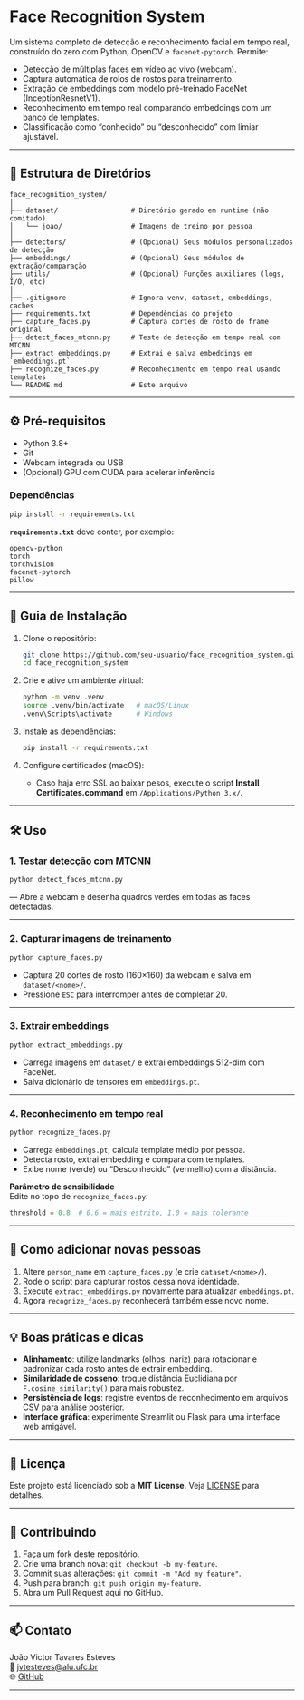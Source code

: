 # Face Recognition System

Um sistema completo de detecção e reconhecimento facial em tempo real, construído do zero com Python, OpenCV e `facenet-pytorch`. Permite:

- Detecção de múltiplas faces em vídeo ao vivo (webcam).
- Captura automática de rolos de rostos para treinamento.
- Extração de embeddings com modelo pré-treinado FaceNet (InceptionResnetV1).
- Reconhecimento em tempo real comparando embeddings com um banco de templates.
- Classificação como “conhecido” ou “desconhecido” com limiar ajustável.

---

## 📁 Estrutura de Diretórios

```
face_recognition_system/
│
├── dataset/                  # Diretório gerado em runtime (não comitado)
│   └── joao/                 # Imagens de treino por pessoa
│
├── detectors/                # (Opcional) Seus módulos personalizados de detecção
├── embeddings/               # (Opcional) Seus módulos de extração/comparação
├── utils/                    # (Opcional) Funções auxiliares (logs, I/O, etc)
│
├── .gitignore                # Ignora venv, dataset, embeddings, caches
├── requirements.txt          # Dependências do projeto
├── capture_faces.py          # Captura cortes de rosto do frame original
├── detect_faces_mtcnn.py     # Teste de detecção em tempo real com MTCNN
├── extract_embeddings.py     # Extrai e salva embeddings em `embeddings.pt`
├── recognize_faces.py        # Reconhecimento em tempo real usando templates
└── README.md                 # Este arquivo
```

---

## ⚙️ Pré-requisitos

- Python 3.8+
- Git
- Webcam integrada ou USB
- (Opcional) GPU com CUDA para acelerar inferência

### Dependências

```bash
pip install -r requirements.txt
```

**`requirements.txt`** deve conter, por exemplo:

```text
opencv-python
torch
torchvision
facenet-pytorch
pillow
```

---

## 🚀 Guia de Instalação

1. Clone o repositório:
   ```bash
   git clone https://github.com/seu-usuario/face_recognition_system.git
   cd face_recognition_system
   ```

2. Crie e ative um ambiente virtual:
   ```bash
   python -m venv .venv
   source .venv/bin/activate   # macOS/Linux
   .venv\Scripts\activate      # Windows
   ```

3. Instale as dependências:
   ```bash
   pip install -r requirements.txt
   ```

4. Configure certificados (macOS):
   - Caso haja erro SSL ao baixar pesos, execute o script **Install Certificates.command** em `/Applications/Python 3.x/`.

---

## 🛠️ Uso

### 1. Testar detecção com MTCNN

```bash
python detect_faces_mtcnn.py
```

— Abre a webcam e desenha quadros verdes em todas as faces detectadas.

---

### 2. Capturar imagens de treinamento

```bash
python capture_faces.py
```

- Captura 20 cortes de rosto (160×160) da webcam e salva em `dataset/<nome>/`.  
- Pressione `ESC` para interromper antes de completar 20.

---

### 3. Extrair embeddings

```bash
python extract_embeddings.py
```

- Carrega imagens em `dataset/` e extrai embeddings 512-dim com FaceNet.  
- Salva dicionário de tensores em `embeddings.pt`.

---

### 4. Reconhecimento em tempo real

```bash
python recognize_faces.py
```

- Carrega `embeddings.pt`, calcula template médio por pessoa.  
- Detecta rosto, extrai embedding e compara com templates.  
- Exibe nome (verde) ou “Desconhecido” (vermelho) com a distância.

**Parâmetro de sensibilidade**  
Edite no topo de `recognize_faces.py`:

```python
threshold = 0.8  # 0.6 = mais estrito, 1.0 = mais tolerante
```

---

## 🔧 Como adicionar novas pessoas

1. Altere `person_name` em `capture_faces.py` (e crie `dataset/<nome>/`).
2. Rode o script para capturar rostos dessa nova identidade.  
3. Execute `extract_embeddings.py` novamente para atualizar `embeddings.pt`.  
4. Agora `recognize_faces.py` reconhecerá também esse novo nome.

---

## 💡 Boas práticas e dicas

- **Alinhamento**: utilize landmarks (olhos, nariz) para rotacionar e padronizar cada rosto antes de extrair embedding.  
- **Similaridade de cosseno**: troque distância Euclidiana por `F.cosine_similarity()` para mais robustez.  
- **Persistência de logs**: registre eventos de reconhecimento em arquivos CSV para análise posterior.  
- **Interface gráfica**: experimente Streamlit ou Flask para uma interface web amigável.

---

## 📄 Licença

Este projeto está licenciado sob a **MIT License**. Veja [LICENSE](LICENSE) para detalhes.

---

## 🤝 Contribuindo

1. Faça um fork deste repositório.  
2. Crie uma branch nova: `git checkout -b my-feature`.  
3. Commit suas alterações: `git commit -m "Add my feature"`.  
4. Push para branch: `git push origin my-feature`.  
5. Abra um Pull Request aqui no GitHub.

---

## 📫 Contato

João Victor Tavares Esteves  
👤 [jvtesteves@alu.ufc.br](mailto:joaovtesteves2002@gmail.com)  
🌐 [GitHub](https://github.com/jvtesteves)  

---
